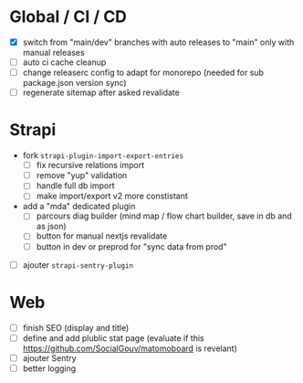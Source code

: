 # Global / CI / CD
- [x] switch from "main/dev" branches with auto releases to "main" only with manual releases
- [ ] auto ci cache cleanup
- [ ] change releaserc config to adapt for monorepo (needed for sub package.json version sync)
- [ ] regenerate sitemap after asked revalidate

# Strapi
- fork `strapi-plugin-import-export-entries`
  - [ ] fix recursive relations import
  - [ ] remove "yup" validation
  - [ ] handle full db import
  - [ ] make import/export v2 more constistant
- add a "mda" dedicated plugin
  - [ ] parcours diag builder (mind map / flow chart builder, save in db and as json)
  - [ ] button for manual nextjs revalidate
  - [ ] button in dev or preprod for "sync data from prod"
- [ ] ajouter `strapi-sentry-plugin`

# Web
- [ ] finish SEO (display and title)
- [ ] define and add plublic stat page (evaluate if this https://github.com/SocialGouv/matomoboard is revelant)
- [ ] ajouter Sentry
- [ ] better logging
